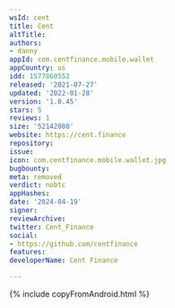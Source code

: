```yaml
---
wsId: cent
title: Cent
altTitle: 
authors:
- danny
appId: com.centfinance.mobile.wallet
appCountry: us
idd: 1577860552
released: '2021-07-27'
updated: '2022-01-28'
version: '1.0.45'
stars: 5
reviews: 1
size: '52142080'
website: https://cent.finance
repository: 
issue: 
icon: com.centfinance.mobile.wallet.jpg
bugbounty: 
meta: removed
verdict: nobtc
appHashes: 
date: '2024-04-19'
signer: 
reviewArchive: 
twitter: Cent_Finance
social:
- https://github.com/centfinance
features: 
developerName: Cent Finance

---
```


{% include copyFromAndroid.html %}
